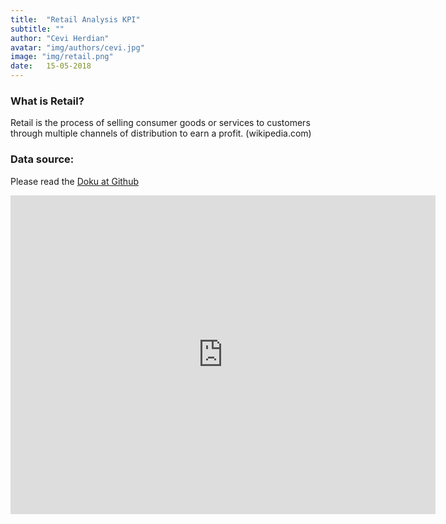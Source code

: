 ```yaml
---
title:  "Retail Analysis KPI"
subtitle: ""
author: "Cevi Herdian"
avatar: "img/authors/cevi.jpg"
image: "img/retail.png"
date:   15-05-2018
---
```


### What is Retail?
Retail is the process of selling consumer goods or services to customers through multiple channels of distribution to earn a profit. (wikipedia.com)


### Data source:
Please read the [Doku at Github](https://github.com/itsmecevi/retail-analysis-sample)


<iframe width="680" height="510" src="https://app.powerbi.com/view?r=eyJrIjoiNTAyNGJhMzAtM2FjYS00NGEwLWI1M2YtN2NhMmFmYTQyOWYzIiwidCI6IjU3NTMyN2Q0LTBmNGMtNGI5ZS1hNzE4LWQwOTViMWMyMzdiNSIsImMiOjh9" frameborder="0" allowFullScreen="true"></iframe>
